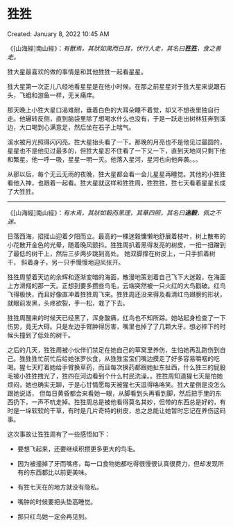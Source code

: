 # 狌狌

Created: January 8, 2022 10:45 AM

《[山海經]南山經》：*有獸焉，其狀如禺而白耳，伏行人走，其名曰**狌狌**，食之善走。*

狌大星最喜欢的做的事情是和其他狌狌一起看星星。

狌大星第一次正儿八经地看星星是在他小时候。在那之前星星对于狌大星来说跟石头，飞蛾和游鱼一样，无关痛痒。

那天晚上小狌大星口渴难耐，垂着白色的大耳朵睡不着觉，却又不想夜里独自行走。他辗转反侧，直到脑袋里除了想喝水什么也没有，于是一跃走出树林狂奔到溪边，大口喝到心满意足，然后坐在石子上喘气。

溪水被月光照得闪闪亮。狌大星抬头看了一下。那晚的月亮也不是他见过最圆的，星星也不是他见过最多的，但狌大星忍不住看了一下又一下，直到天地间只剩下他和繁星。他一呼一吸，星星一明一灭。他落入星河，星河也向他奔袭。。。

从那以后，每个无云无雨的夜晚，狌大星都会看一会儿星星再睡觉。其他的小狌狌看他入神，也跟着一起看。狌大星就这样和狌狌周，狌狌狌，狌七天看着星星长成了大狌狌。

***
《[山海經]南山經》：*有木焉，其狀如榖而黑理，其華四照，其名曰**迷穀**，佩之不迷。*

日落西海，招摇山迎着夕阳而立。最高的一棵迷榖慵懒地舒展着枝叶，树上散布的小花散开金色的光晕，随着晚风颤抖。狌狌周扒着黑得发亮的树皮，一扭一扭蹭到了最低的树干上，然后三步两步跳到高处。 她双脚撑在树皮上，一只手抓着树干， 斜着身子，另一只手慢慢地迎风张开。

狌狌周望着天边的余辉和逐渐变暗的海面，散漫地策划着自己飞下大迷榖，在海面上方滑翔的那一天。正想到要多攒些鸟毛，云端突然被一只火红的大鸟戳破。红鸟飞得极快，而且好像直冲着狌狌周飞来。狌狌周还没来得及看清红鸟翅膀的形状，就眼前发黑，头疼欲裂，手一松，栽了下去。

狌狌周醒来的时候天已经黑了，浑身酸痛，红鸟也不知所踪。她站起身检查了一下伤势，竟无大碍。只是左边手臂肿得厉害，嘴里也掉了了几颗大牙。想必摔下的时候头撞到了低处的树干。

之后的几天，狌狌周被小伙伴们禁足在她自己的草窝里养伤，生怕她再乱跑伤到自己。狌狌狌忙前忙后给她张罗伙食，从狌狌宝宝们嘴边摸走了好多容易嚼咽的吃喝。猩七天盯着她给手臂换草药，而且每次换药都跟她扯东扯西，什么狌三的屁股毛被小狌狌拽光了，狌四在河边看到个什么村民洗澡。。狌狌周知道猩七天是怕她烦闷，她也确实无聊，于是心甘情愿每天被猩七天逗得咯咯笑。狌大星倒是没怎么跟她说话， 但每日黄昏都会来看她一眼，从脚看到头再看到脚，然后把手里的东西扔下，一声不吭走掉。狌狌周总是被他看得莫名其妙，但带的东西总是好的，有时是一垛软软的干草，有时是几片奇特的树皮，总之总能让她暂时忘记在养伤这码事。

这次事故让狌狌周有了一些感悟如下：

- 要想飞起来，还要继续积攒更多更大的鸟毛。

- 因为被撞掉了牙而嘴疼，每一口食物她都吃得很慢很认真很费力，但却发现所有的东西都比以前更美味。

- 有狌七天在的地方就没有隐私。

- 嘴肿的时候要把头垫高睡觉。

- 那只红鸟她一定会再见到。
